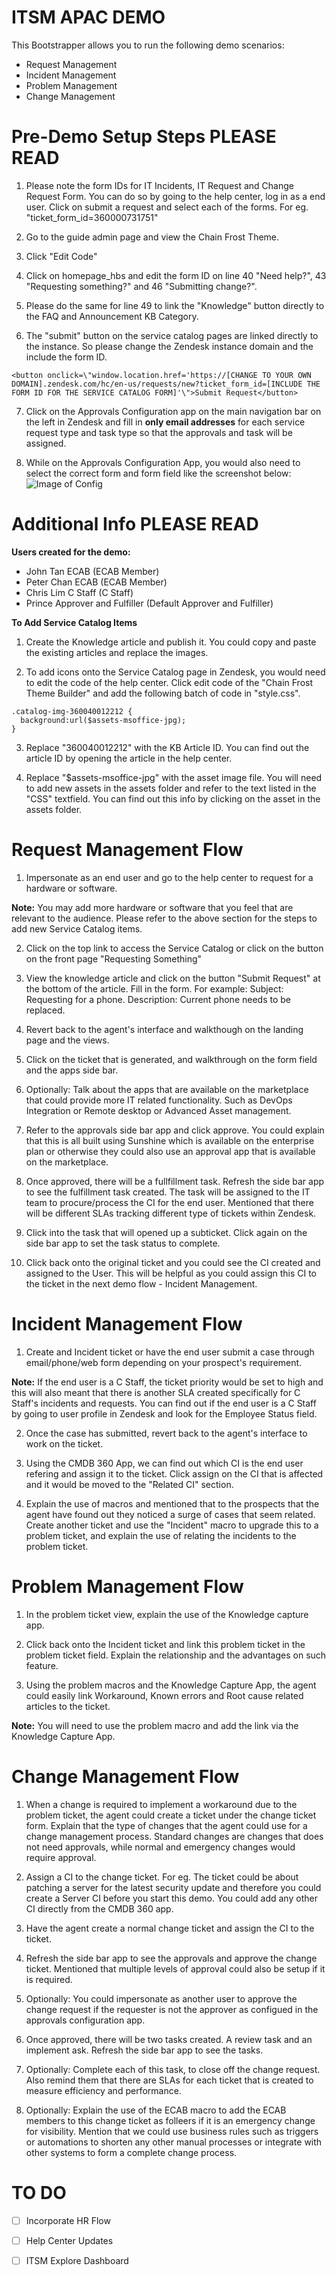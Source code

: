 # **ITSM APAC DEMO**
This Bootstrapper allows you to run the following demo scenarios:
- Request Management
- Incident Management
- Problem Management
- Change Management

# **Pre-Demo Setup Steps PLEASE READ**
1. Please note the form IDs for IT Incidents, IT Request and Change Request Form. You can do so by going to the help center, log in as a end user. Click on submit a request and select each of the forms. For eg. "ticket_form_id=360000731751"

2. Go to the guide admin page and view the Chain Frost Theme.

3. Click "Edit Code"

4. Click on homepage_hbs and edit the form ID on line 40 "Need help?", 43 "Requesting something?" and 46 "Submitting change?". 

5. Please do the same for line 49 to link the "Knowledge" button directly to the FAQ and Announcement KB Category.

6. The "submit" button on the service catalog pages are linked directly to the instance. So please change the Zendesk instance domain and the include the form ID. 

```
<button onclick=\"window.location.href='https://[CHANGE TO YOUR OWN DOMAIN].zendesk.com/hc/en-us/requests/new?ticket_form_id=[INCLUDE THE FORM ID FOR THE SERVICE CATALOG FORM]'\">Submit Request</button>
```

7. Click on the Approvals Configuration app on the main navigation bar on the left in Zendesk and fill in **only email addresses** for each service request type and task type so that the approvals and task will be assigned. 

8. While on the Approvals Configuration App, you would also need to select the correct form and form field like the screenshot below:
![Image of Config](https://i.ibb.co/Ns5WcFb/11111.png)

# **Additional Info PLEASE READ**

**Users created for the demo:**

- John Tan ECAB (ECAB Member)
- Peter Chan ECAB (ECAB Member)
- Chris Lim C Staff (C Staff)
- Prince Approver and Fulfiller (Default Approver and Fulfiller)

**To Add Service Catalog Items**

1. Create the Knowledge article and publish it. You could copy and paste the existing articles and replace the images.

2. To add icons onto the Service Catalog page in Zendesk, you would need to edit the code of the help center. Click edit code of the "Chain Frost Theme Builder" and add the following batch of code in "style.css".

```
.catalog-img-360040012212 {
  background:url($assets-msoffice-jpg);
}
```

3. Replace "360040012212" with the KB Article ID. You can find out the article ID by opening the article in the help center.

4. Replace "$assets-msoffice-jpg" with the asset image file. You will need to add new assets in the assets folder and refer to the text listed in the "CSS" textfield. You can find out this info by clicking on the asset in the assets folder.

# Request Management Flow 
1. Impersonate as an end user and go to the help center to request for a hardware or software.

**Note:** You may add more hardware or software that you feel that are relevant to the audience. Please refer to the above section for the steps to add new Service Catalog items.

2. Click on the top link to access the Service Catalog or click on the button on the front page "Requesting Something"

3. View the knowledge article and click on the button "Submit Request" at the bottom of the article. Fill in the form. For example: Subject: Requesting for a phone. Description: Current phone needs to be replaced.

4. Revert back to the agent's interface and walkthough on the landing page and the views.

5. Click on the ticket that is generated, and walkthrough on the form field and the apps side bar.

6. Optionally: Talk about the apps that are available on the marketplace that could provide more IT related functionality. Such as DevOps Integration or Remote desktop or Advanced Asset management.

7. Refer to the approvals side bar app and click approve. You could explain that this is all built using Sunshine which is available on the enterprise plan or otherwise they could also use an approval app that is available on the marketplace.

8. Once approved, there will be a fullfillment task. Refresh the side bar app to see the fulfillment task created. The task  will be assigned to the IT team to procure/process the CI for the end user. Mentioned that there will be different SLAs tracking different type of tickets within Zendesk.

9. Click into the task that will opened up a subticket. Click again on the side bar app to set the task status to complete. 

10. Click back onto the original ticket and you could see the CI created and assigned to the User. This will be helpful as you could assign this CI to the ticket in the next demo flow - Incident Management.

# Incident Management Flow
1. Create and Incident ticket or have the end user submit a case through email/phone/web form depending on your prospect's requirement.

**Note:** If the end user is a C Staff, the ticket priority would be set to high and this will also meant that there is another SLA created specifically for C Staff's incidents and requests. You can find out if the end user is a C Staff by going to user profile in Zendesk and look for the Employee Status field. 

2. Once the case has submitted, revert back to the agent's interface to work on the ticket.

3. Using the CMDB 360 App, we can find out which CI is the end user refering and assign it to the ticket. Click assign on the CI that is affected and it would be moved to the "Related CI" section.

4. Explain the use of macros and mentioned that to the prospects that the agent have found out they noticed a surge of cases that seem related. Create another ticket and use the "Incident" macro to upgrade this to a problem ticket, and explain the use of relating the incidents to the problem ticket.

# Problem Management Flow
1. In the problem ticket view, explain the use of the Knowledge capture app.

2. Click back onto the Incident ticket and link this problem ticket in the problem ticket field. Explain the relationship and the advantages on such feature.

3. Using the problem macros and the Knowledge Capture App, the agent could easily link Workaround, Known errors and Root cause related articles to the ticket.

**Note:** You will need to use the problem macro and add the link via the Knowledge Capture App.

# Change Management Flow
1. When a change is required to implement a workaround due to the problem ticket, the agent could create a ticket under the change ticket form. Explain that the type of changes that the agent could use for a change management process. Standard changes are changes that does not need approvals, while normal and emergency changes would require approval.

2. Assign a CI to the change ticket. For eg. The ticket could be about patching a server for the latest security update and therefore you could create a Server CI before you start this demo. You could add any other CI directly from the CMDB 360 app.

3. Have the agent create a normal change ticket and assign the CI to the ticket.

4. Refresh the side bar app to see the approvals and approve the change ticket. Mentioned that multiple levels of approval could also be setup if it is required.

5. Optionally: You could impersonate as another user to approve the change request if the requester is not the approver as configued in the approvals configuration app.

6. Once approved, there will be two tasks created. A review task and an implement ask. Refresh the side bar app to see the tasks.

7. Optionally: Complete each of this task, to close off the change request. Also remind them that there are SLAs for each ticket that is created to measure efficiency and performance.

8. Optionally: Explain the use of the ECAB macro to add the ECAB members to this change ticket as folleers if it is an emergency change for visibility. Mention that we could use business rules such as triggers or automations to shorten any other manual processes or integrate with other systems to form a complete change process.

# TO DO
- [ ] Incorporate HR Flow
- [ ] Help Center Updates
- [ ] ITSM Explore Dashboard


